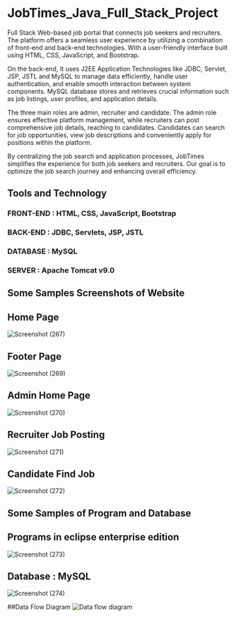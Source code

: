 # JobTimes_Java_Full_Stack_Project

Full Stack Web-based job portal that connects job seekers and recruiters. The platform offers a seamless user experience by utilizing a combination of front-end and back-end technologies. With a user-friendly interface built using HTML, CSS, JavaScript, and Bootstrap.

On the back-end, It uses J2EE Application Technologies like JDBC, Servlet, JSP, JSTL and MySQL to manage data efficiently, handle user authentication, and enable smooth interaction between system components. MySQL database stores and retrieves crucial information such as job listings, user profiles, and application details.

The three main roles are admin, recruiter and candidate. The admin role ensures effective platform management, while recruiters can post comprehensive job details, reaching to candidates. Candidates can search for job opportunities, view job descriptions and conveniently apply for positions within the platform.

By centralizing the job search and application processes, JobTimes simplifies the experience for both job seekers and recruiters. Our goal is to optimize the job search journey and enhancing overall efficiency.

## Tools and Technology 
### FRONT-END : HTML, CSS, JavaScript, Bootstrap
### BACK-END : JDBC, Servlets, JSP, JSTL
### DATABASE : MySQL
### SERVER : Apache Tomcat v9.0

## Some Samples Screenshots of Website

## Home Page
![Screenshot (267)](https://github.com/Ralasi/JobTimes_Java_Full_Stack_Project/assets/128724283/27e355a8-06be-4009-809d-c7d26645013c)

## Footer Page
![Screenshot (269)](https://github.com/Ralasi/JobTimes_Java_Full_Stack_Project/assets/128724283/8480e2cc-c615-48e5-a35c-da1ca795dc52)

## Admin Home Page
![Screenshot (270)](https://github.com/Ralasi/JobTimes_Java_Full_Stack_Project/assets/128724283/5f60c748-4d25-4a97-b55d-1cbdf3cebc9b)

## Recruiter Job Posting
![Screenshot (271)](https://github.com/Ralasi/JobTimes_Java_Full_Stack_Project/assets/128724283/767ee6c3-5f0b-496b-b8df-5a116a5ed805)

## Candidate Find Job
![Screenshot (272)](https://github.com/Ralasi/JobTimes_Java_Full_Stack_Project/assets/128724283/e9791688-5516-49a9-acbb-e692ec5e8234)

## Some Samples of Program and Database

## Programs in eclipse enterprise edition
![Screenshot (273)](https://github.com/Ralasi/JobTimes_Java_Full_Stack_Project/assets/128724283/e8f3608a-cadd-43f0-acd5-de2d7ef4bd17)

## Database : MySQL
![Screenshot (274)](https://github.com/Ralasi/JobTimes_Java_Full_Stack_Project/assets/128724283/8200d9c5-9a05-43a1-9b00-ae853da98df9)

##Data Flow Diagram
![Data flow diagram](https://github.com/Ralasi/JobTimes_Java_Full_Stack_Project/assets/128724283/b28928fe-c73d-42b2-adcb-c57486fc52ed)




